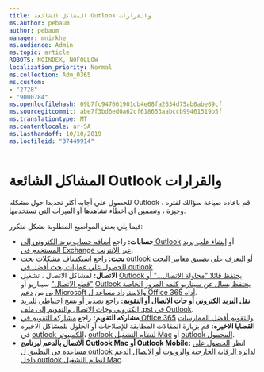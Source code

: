 ```yaml
---
title: المشاكل الشائعة Outlook والقرارات
ms.author: pebaum
author: pebaum
manager: mnirkhe
ms.audience: Admin
ms.topic: article
ROBOTS: NOINDEX, NOFOLLOW
localization_priority: Normal
ms.collection: Adm_O365
ms.custom:
- "2728"
- "9000784"
ms.openlocfilehash: 09b7fc947661901db4e68fa2634d75ab0abe69cf
ms.sourcegitcommit: abe7f3bd6ed0a62cf618653aabccb99461519b5f
ms.translationtype: MT
ms.contentlocale: ar-SA
ms.lasthandoff: 10/10/2019
ms.locfileid: "37449914"
---
```

# <a name="outlook-common-issues-and-resolutions"></a>المشاكل الشائعة Outlook والقرارات

للحصول علي أجابه أكثر تحديدا حول مشكله Outlook ، قم باعاده صياغة سؤالك لفتره وجيزة ، وتضمين اي أخطاء تشاهدها أو الميزات التي تستخدمها.

فيما يلي بعض المواضيع المطلوبة بشكل متكرر:

- **حسابات:** راجع [أضافه حساب بريد الكتروني إلى Outlook](https://support.office.com/article/6e27792a-9267-4aa4-8bb6-c84ef146101b) أو [إنشاء علب بريد المستخدم في Exchange عبر الإنترنت](https://docs.microsoft.com/Exchange/recipients-in-exchange-online/create-user-mailboxes).
- **بحث:** راجع [استكشاف مشكلات بحث outlook](https://support.office.com/article/2556b11f-f4d8-46be-b0a7-de33a3f4f066) أو [التعرف علي تضييق معايير البحث للحصول علي عمليات بحث أفضل في outlook](https://support.office.com/article/D824D1E9-A255-4C8A-8553-276FB895A8DA).
- **الاتصال:** لمشاكل الاتصال ، تشغيل [Outlook يحتفظ قائلا "محاولة الاتصال..." أو "قطع الاتصال"](https://aka.ms/SaRA-OutlookDisconnect) سيناريو أو [Outlook يحتفظ يسال عن سيناريو كلمه المرور الخاصة بي](https://aka.ms/SaRA-OutlookPwdPrompt) من [دعم Microsoft والاسترداد مساعد ل Office 365 أداه](https://diagnostics.outlook.com/#/).
- **نقل البريد الكتروني أو جات الاتصال أو التقويم:** راجع [تصدير أو نسخ احتياطي للبريد الكتروني وجات الاتصال والتقويم إلى ملف .pst في Outlook](https://support.office.com/article/14252b52-3075-4e9b-be4e-ff9ef1068f91).
- **مشاركه التقويم:** راجع [مشاركه التقويم في Office 365](https://support.office.com/article/b576ecc3-0945-4d75-85f1-5efafb8a37b4) [والتقويم أفضل الممارسات](https://support.office.com/article/D93F72D3-2361-4E0D-8D6A-5C4939C17F39).
- **القضايا الاخيره:** قم بزيارة المقالات المطابقة للإصلاحات أو الحلول للمشاكل الاخيره في [outlook للكمبيوتر](https://support.office.com/article/ecf61305-f84f-4e13-bb73-95a214ac1230)، [outlook لنظام التشغيل Mac](https://support.office.com/article/54afa5e3-db38-422a-9d94-3b55330ded8e) أو [outlook المحمول](https://support.office.com/article/a264ef01-9c88-48fb-9285-7017e4f31f02).
- **الاتصال بالدعم لبرنامج Outlook Mac أو Outlook Mobile:** انظر [الحصول علي مساعده في التطبيق ل outlook لدائره الرقابة الخارجية والروبوت](https://support.office.com/article/218a22d1-9fa5-4889-b689-de1c63493243) أو [الاتصال الدعم داخل outlook لنظام التشغيل Mac](https://support.office.com/article/d0410177-8e65-4487-93f7-206a3a3d71a8).